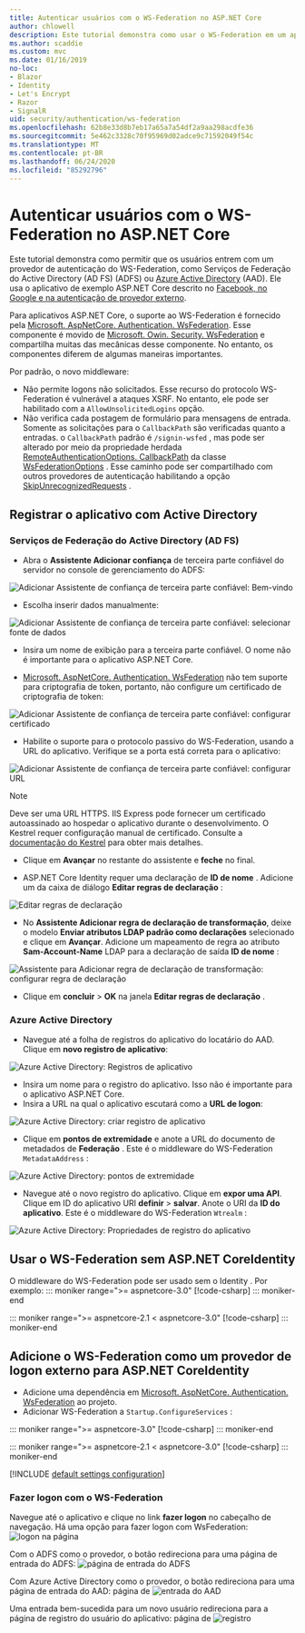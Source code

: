 ```yaml
---
title: Autenticar usuários com o WS-Federation no ASP.NET Core
author: chlowell
description: Este tutorial demonstra como usar o WS-Federation em um aplicativo ASP.NET Core.
ms.author: scaddie
ms.custom: mvc
ms.date: 01/16/2019
no-loc:
- Blazor
- Identity
- Let's Encrypt
- Razor
- SignalR
uid: security/authentication/ws-federation
ms.openlocfilehash: 62b8e33d8b7eb17a65a7a54df2a9aa298acdfe36
ms.sourcegitcommit: 5e462c3328c70f95969d02adce9c71592049f54c
ms.translationtype: MT
ms.contentlocale: pt-BR
ms.lasthandoff: 06/24/2020
ms.locfileid: "85292796"
---
```

# <a name="authenticate-users-with-ws-federation-in-aspnet-core"></a>Autenticar usuários com o WS-Federation no ASP.NET Core

Este tutorial demonstra como permitir que os usuários entrem com um provedor de autenticação do WS-Federation, como Serviços de Federação do Active Directory (AD FS) (ADFS) ou [Azure Active Directory](/azure/active-directory/) (AAD). Ele usa o aplicativo de exemplo ASP.NET Core descrito no [Facebook, no Google e na autenticação de provedor externo](xref:security/authentication/social/index).

Para aplicativos ASP.NET Core, o suporte ao WS-Federation é fornecido pela [Microsoft. AspNetCore. Authentication. WsFederation](https://www.nuget.org/packages/Microsoft.AspNetCore.Authentication.WsFederation). Esse componente é movido de [Microsoft. Owin. Security. WsFederation](https://www.nuget.org/packages/Microsoft.Owin.Security.WsFederation) e compartilha muitas das mecânicas desse componente. No entanto, os componentes diferem de algumas maneiras importantes.

Por padrão, o novo middleware:

* Não permite logons não solicitados. Esse recurso do protocolo WS-Federation é vulnerável a ataques XSRF. No entanto, ele pode ser habilitado com a `AllowUnsolicitedLogins` opção.
* Não verifica cada postagem de formulário para mensagens de entrada. Somente as solicitações para o `CallbackPath` são verificadas quanto a entradas. o `CallbackPath` padrão é `/signin-wsfed` , mas pode ser alterado por meio da propriedade herdada [RemoteAuthenticationOptions. CallbackPath](/dotnet/api/microsoft.aspnetcore.authentication.remoteauthenticationoptions.callbackpath) da classe [WsFederationOptions](/dotnet/api/microsoft.aspnetcore.authentication.wsfederation.wsfederationoptions) . Esse caminho pode ser compartilhado com outros provedores de autenticação habilitando a opção [SkipUnrecognizedRequests](/dotnet/api/microsoft.aspnetcore.authentication.wsfederation.wsfederationoptions.skipunrecognizedrequests) .

## <a name="register-the-app-with-active-directory"></a>Registrar o aplicativo com Active Directory

### <a name="active-directory-federation-services"></a>Serviços de Federação do Active Directory (AD FS)

* Abra o **Assistente Adicionar confiança** de terceira parte confiável do servidor no console de gerenciamento do ADFS:

![Adicionar Assistente de confiança de terceira parte confiável: Bem-vindo](ws-federation/_static/AdfsAddTrust.png)

* Escolha inserir dados manualmente:

![Adicionar Assistente de confiança de terceira parte confiável: selecionar fonte de dados](ws-federation/_static/AdfsSelectDataSource.png)

* Insira um nome de exibição para a terceira parte confiável. O nome não é importante para o aplicativo ASP.NET Core.

* [Microsoft. AspNetCore. Authentication. WsFederation](https://www.nuget.org/packages/Microsoft.AspNetCore.Authentication.WsFederation) não tem suporte para criptografia de token, portanto, não configure um certificado de criptografia de token:

![Adicionar Assistente de confiança de terceira parte confiável: configurar certificado](ws-federation/_static/AdfsConfigureCert.png)

* Habilite o suporte para o protocolo passivo do WS-Federation, usando a URL do aplicativo. Verifique se a porta está correta para o aplicativo:

![Adicionar Assistente de confiança de terceira parte confiável: configurar URL](ws-federation/_static/AdfsConfigureUrl.png)

> [!NOTE]
> Deve ser uma URL HTTPS. IIS Express pode fornecer um certificado autoassinado ao hospedar o aplicativo durante o desenvolvimento. O Kestrel requer configuração manual de certificado. Consulte a [documentação do Kestrel](xref:fundamentals/servers/kestrel) para obter mais detalhes.

* Clique em **Avançar** no restante do assistente e **feche** no final.

* ASP.NET Core Identity requer uma declaração de **ID de nome** . Adicione um da caixa de diálogo **Editar regras de declaração** :

![Editar regras de declaração](ws-federation/_static/EditClaimRules.png)

* No **Assistente Adicionar regra de declaração de transformação**, deixe o modelo **Enviar atributos LDAP padrão como declarações** selecionado e clique em **Avançar**. Adicione um mapeamento de regra ao atributo **Sam-Account-Name** LDAP para a declaração de saída **ID de nome** :

![Assistente para Adicionar regra de declaração de transformação: configurar regra de declaração](ws-federation/_static/AddTransformClaimRule.png)

* Clique em **concluir**  >  **OK** na janela **Editar regras de declaração** .

### <a name="azure-active-directory"></a>Azure Active Directory

* Navegue até a folha de registros do aplicativo do locatário do AAD. Clique em **novo registro de aplicativo**:

![Azure Active Directory: Registros de aplicativo](ws-federation/_static/AadNewAppRegistration.png)

* Insira um nome para o registro do aplicativo. Isso não é importante para o aplicativo ASP.NET Core.
* Insira a URL na qual o aplicativo escutará como a **URL de logon**:

![Azure Active Directory: criar registro de aplicativo](ws-federation/_static/AadCreateAppRegistration.png)

* Clique em **pontos de extremidade** e anote a URL do documento de metadados de **Federação** . Este é o middleware do WS-Federation `MetadataAddress` :

![Azure Active Directory: pontos de extremidade](ws-federation/_static/AadFederationMetadataDocument.png)

* Navegue até o novo registro do aplicativo. Clique em **expor uma API**. Clique em ID do aplicativo URI **definir**  >  **salvar**. Anote o URI da **ID do aplicativo**. Este é o middleware do WS-Federation `Wtrealm` :

![Azure Active Directory: Propriedades de registro do aplicativo](ws-federation/_static/AadAppIdUri.png)

## <a name="use-ws-federation-without-aspnet-core-identity"></a>Usar o WS-Federation sem ASP.NET CoreIdentity

O middleware do WS-Federation pode ser usado sem o Identity . Por exemplo:
::: moniker range=">= aspnetcore-3.0"
[!code-csharp[](ws-federation/samples/StartupNon31.cs?name=snippet)]
::: moniker-end

::: moniker range=">= aspnetcore-2.1 < aspnetcore-3.0"
[!code-csharp[](ws-federation/samples/StartupNon21.cs?name=snippet)]
::: moniker-end

## <a name="add-ws-federation-as-an-external-login-provider-for-aspnet-core-identity"></a>Adicione o WS-Federation como um provedor de logon externo para ASP.NET CoreIdentity

* Adicione uma dependência em [Microsoft. AspNetCore. Authentication. WsFederation](https://www.nuget.org/packages/Microsoft.AspNetCore.Authentication.WsFederation) ao projeto.
* Adicionar WS-Federation a `Startup.ConfigureServices` :

::: moniker range=">= aspnetcore-3.0"
[!code-csharp[](ws-federation/samples/Startup31.cs?name=snippet)]
::: moniker-end

::: moniker range=">= aspnetcore-2.1 < aspnetcore-3.0"
[!code-csharp[](ws-federation/samples/Startup21.cs?name=snippet)]
::: moniker-end

[!INCLUDE [default settings configuration](social/includes/default-settings.md)]

### <a name="log-in-with-ws-federation"></a>Fazer logon com o WS-Federation

Navegue até o aplicativo e clique no link **fazer logon** no cabeçalho de navegação. Há uma opção para fazer logon com WsFederation: ![ logon na página](ws-federation/_static/WsFederationButton.png)

Com o ADFS como o provedor, o botão redireciona para uma página de entrada do ADFS: ![ página de entrada do ADFS](ws-federation/_static/AdfsLoginPage.png)

Com Azure Active Directory como o provedor, o botão redireciona para uma página de entrada do AAD: página de ![ entrada do AAD](ws-federation/_static/AadSignIn.png)

Uma entrada bem-sucedida para um novo usuário redireciona para a página de registro do usuário do aplicativo: página de ![ registro](ws-federation/_static/Register.png)
